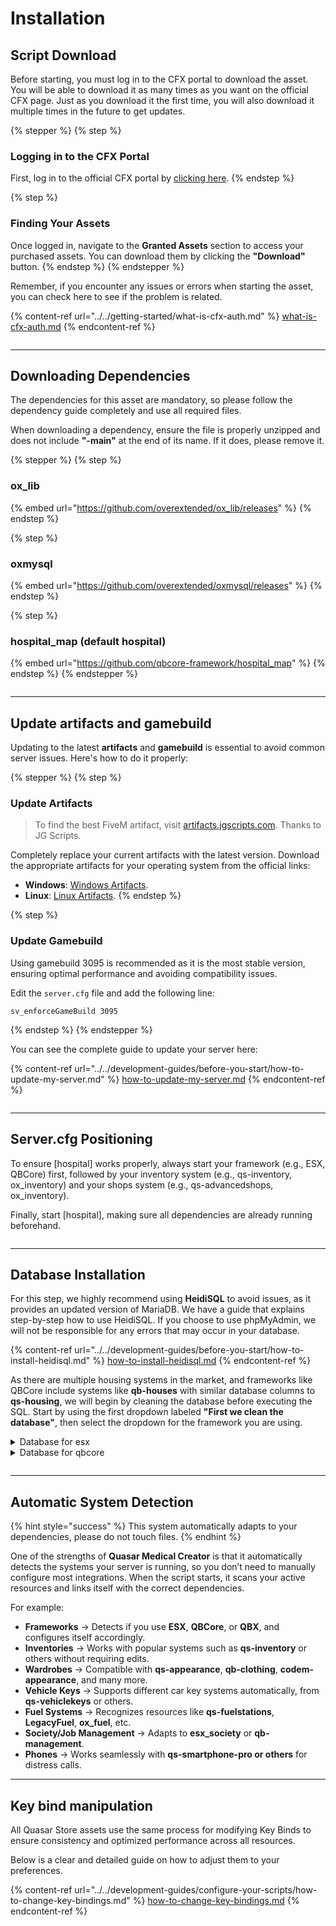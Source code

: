 # Installation

## Script Download

Before starting, you must log in to the CFX portal to download the asset. You will be able to download it as many times as you want on the official CFX page. Just as you download it the first time, you will also download it multiple times in the future to get updates.

{% stepper %}
{% step %}
### Logging in to the CFX Portal

First, log in to the official CFX portal by [clicking here](https://portal.cfx.re/assets/granted-assets).
{% endstep %}

{% step %}
### Finding Your Assets

Once logged in, navigate to the **Granted Assets** section to access your purchased assets. You can download them by clicking the **"Download"** button.
{% endstep %}
{% endstepper %}

Remember, if you encounter any issues or errors when starting the asset, you can check here to see if the problem is related.

{% content-ref url="../../getting-started/what-is-cfx-auth.md" %}
[what-is-cfx-auth.md](../../getting-started/what-is-cfx-auth.md)
{% endcontent-ref %}

<div data-full-width="false"><figure><img src="../../.gitbook/assets/ezgif-5-f03822751d.gif" alt=""><figcaption></figcaption></figure></div>

***

## Downloading Dependencies

The dependencies for this asset are mandatory, so please follow the dependency guide completely and use all required files.

When downloading a dependency, ensure the file is properly unzipped and does not include **"-main"** at the end of its name. If it does, please remove it.

{% stepper %}
{% step %}
### ox\_lib

{% embed url="https://github.com/overextended/ox_lib/releases" %}
{% endstep %}

{% step %}
### oxmysql

{% embed url="https://github.com/overextended/oxmysql/releases" %}
{% endstep %}

{% step %}
### hospital\_map (default hospital)

{% embed url="https://github.com/qbcore-framework/hospital_map" %}
{% endstep %}
{% endstepper %}

<figure><img src="../../.gitbook/assets/ezgif-5-ee6f842765 (1).gif" alt=""><figcaption></figcaption></figure>

***

## Update artifacts and gamebuild

Updating to the latest **artifacts** and **gamebuild** is essential to avoid common server issues. Here's how to do it properly:

{% stepper %}
{% step %}
### Update Artifacts

> To find the best FiveM artifact, visit [artifacts.jgscripts.com](https://artifacts.jgscripts.com). Thanks to JG Scripts.

Completely replace your current artifacts with the latest version. Download the appropriate artifacts for your operating system from the official links:

* **Windows**: [Windows Artifacts](https://runtime.fivem.net/artifacts/fivem/build_server_windows/master/).
* **Linux**: [Linux Artifacts](https://runtime.fivem.net/artifacts/fivem/build_proot_linux/master/).
{% endstep %}

{% step %}
### Update Gamebuild

Using gamebuild 3095 is recommended as it is the most stable version, ensuring optimal performance and avoiding compatibility issues.

Edit the `server.cfg` file and add the following line:

```plaintext
sv_enforceGameBuild 3095
```
{% endstep %}
{% endstepper %}

You can see the complete guide to update your server here:

{% content-ref url="../../development-guides/before-you-start/how-to-update-my-server.md" %}
[how-to-update-my-server.md](../../development-guides/before-you-start/how-to-update-my-server.md)
{% endcontent-ref %}

<figure><img src="../../.gitbook/assets/ezgif-2-2221374386.gif" alt=""><figcaption></figcaption></figure>

***

## Server.cfg Positioning

To ensure \[hospital] works properly, always start your framework (e.g., ESX, QBCore) first, followed by your inventory system (e.g., qs-inventory, ox\_inventory) and your shops system (e.g., qs-advancedshops, ox\_inventory).&#x20;

Finally, start \[hospital], making sure all dependencies are already running beforehand.

<figure><img src="../../.gitbook/assets/ezgif-7-18d691812a.gif" alt=""><figcaption></figcaption></figure>

***

## **Database Installation**

For this step, we highly recommend using **HeidiSQL** to avoid issues, as it provides an updated version of MariaDB. We have a guide that explains step-by-step how to use HeidiSQL. If you choose to use phpMyAdmin, we will not be responsible for any errors that may occur in your database.

{% content-ref url="../../development-guides/before-you-start/how-to-install-heidisql.md" %}
[how-to-install-heidisql.md](../../development-guides/before-you-start/how-to-install-heidisql.md)
{% endcontent-ref %}

As there are multiple housing systems in the market, and frameworks like QBCore include systems like **qb-houses** with similar database columns to **qs-housing**, we will begin by cleaning the database before executing the SQL. Start by using the first dropdown labeled **"First we clean the database"**, then select the dropdown for the framework you are using.

<details>

<summary>Database for esx</summary>

```sql
ALTER TABLE `users` ADD IF NOT EXISTS `ems_duty` LONGTEXT NULL DEFAULT NULL;
ALTER TABLE `users` ADD IF NOT EXISTS `is_dead` TINYINT(1) NULL DEFAULT '0';

CREATE TABLE IF NOT EXISTS `hospitals` (
	`id` INT(11) NOT NULL AUTO_INCREMENT,
	`creator` VARCHAR(50) NOT NULL DEFAULT '0' COLLATE 'utf8mb3_general_ci',
	`zone` LONGTEXT NOT NULL COLLATE 'utf8mb3_general_ci',
	`respawnPoint` LONGTEXT NOT NULL COLLATE 'utf8mb3_general_ci',
	`blip` LONGTEXT NOT NULL COLLATE 'utf8mb3_general_ci',
	`duty` LONGTEXT NOT NULL COLLATE 'utf8mb3_general_ci',
	`stash` LONGTEXT NOT NULL COLLATE 'utf8mb3_general_ci',
	`boss` LONGTEXT NOT NULL COLLATE 'utf8mb3_general_ci',
	`checkIn` LONGTEXT NOT NULL COLLATE 'utf8mb3_general_ci',
	`wardrobe` LONGTEXT NOT NULL COLLATE 'utf8mb3_general_ci',
	`shop` LONGTEXT NOT NULL COLLATE 'utf8mb3_general_ci',
	`garage` LONGTEXT NULL DEFAULT NULL COLLATE 'utf8mb3_general_ci',
	PRIMARY KEY (`id`) USING BTREE
)
COLLATE='utf8mb3_general_ci'
ENGINE=InnoDB
;
```

</details>

<details>

<summary>Database for qbcore</summary>

```sql
CREATE TABLE IF NOT EXISTS `hospitals` (
	`id` INT(11) NOT NULL AUTO_INCREMENT,
	`creator` VARCHAR(50) NOT NULL DEFAULT '0' COLLATE 'utf8mb3_general_ci',
	`zone` LONGTEXT NOT NULL COLLATE 'utf8mb3_general_ci',
	`respawnPoint` LONGTEXT NOT NULL COLLATE 'utf8mb3_general_ci',
	`blip` LONGTEXT NOT NULL COLLATE 'utf8mb3_general_ci',
	`duty` LONGTEXT NOT NULL COLLATE 'utf8mb3_general_ci',
	`stash` LONGTEXT NOT NULL COLLATE 'utf8mb3_general_ci',
	`boss` LONGTEXT NOT NULL COLLATE 'utf8mb3_general_ci',
	`checkIn` LONGTEXT NOT NULL COLLATE 'utf8mb3_general_ci',
	`wardrobe` LONGTEXT NOT NULL COLLATE 'utf8mb3_general_ci',
	`shop` LONGTEXT NOT NULL COLLATE 'utf8mb3_general_ci',
	`garage` LONGTEXT NULL DEFAULT NULL COLLATE 'utf8mb3_general_ci',
	PRIMARY KEY (`id`) USING BTREE
)
COLLATE='utf8mb3_general_ci'
ENGINE=InnoDB
;
```

</details>

<figure><img src="../../.gitbook/assets/ezgif-7-08fed20fdc (1).gif" alt=""><figcaption></figcaption></figure>

***

## Automatic System Detection

{% hint style="success" %}
This system automatically adapts to your dependencies, please do not touch files.
{% endhint %}

One of the strengths of **Quasar Medical Creator** is that it automatically detects the systems your server is running, so you don’t need to manually configure most integrations. When the script starts, it scans your active resources and links itself with the correct dependencies.&#x20;

For example:

* **Frameworks** → Detects if you use **ESX**, **QBCore**, or **QBX**, and configures itself accordingly.
* **Inventories** → Works with popular systems such as **qs-inventory** or others without requiring edits.
* **Wardrobes** → Compatible with **qs-appearance**, **qb-clothing**, **codem-appearance**, and many more.
* **Vehicle Keys** → Supports different car key systems automatically, from **qs-vehiclekeys** or others.
* **Fuel Systems** → Recognizes resources like **qs-fuelstations**, **LegacyFuel**, **ox\_fuel**, etc.
* **Society/Job Management** → Adapts to **esx\_society** or **qb-management**.
* **Phones** → Works seamlessly with **qs-smartphone-pro or others** for distress calls.

***

## Key bind manipulation

All Quasar Store assets use the same process for modifying Key Binds to ensure consistency and optimized performance across all resources.&#x20;

Below is a clear and detailed guide on how to adjust them to your preferences.

{% content-ref url="../../development-guides/configure-your-scripts/how-to-change-key-bindings.md" %}
[how-to-change-key-bindings.md](../../development-guides/configure-your-scripts/how-to-change-key-bindings.md)
{% endcontent-ref %}
